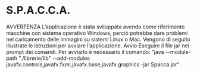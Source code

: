 # S.P.A.C.C.A.
AVVERTENZA
L’applicazione è stata sviluppata avendo come riferimento macchine con sistema
operativo Windows, perciò potrebbe dare problemi nel caricamento delle immagini
su sistemi Linux o Mac.
Vengono di seguito illustrate le istruzioni per avviare l’applicazione.
Avvio
Eseguire il file jar nel prompt dei comandi. Per avviarlo è necessario il comando:
“java --module-path "./librerie/lib" --add-modules
javafx.controls,javafx.fxml,javafx.base,javafx.graphics -jar Spacca.jar” .
